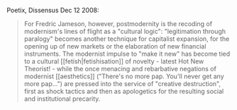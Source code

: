Poetix, Dissensus Dec 12 2008:

> For Fredric Jameson, however, postmodernity is the recoding of modernism's lines of flight as a "cultural logic": "legitimation through paralogy" becomes another technique for capitalist expansion, for the opening up of new markets or the elaboration of new financial instruments. The modernist impulse to "make it new" has become tied to a cultural [[fetish|fetishisation]] of novelty - latest Hot New Theorist! - while the once menacing and rebarbative negations of modernist [[aesthetics]] ("There's no more pap. You'll never get any more pap...") are pressed into the service of "creative destruction", first as shock tactics and then as apologetics for the resulting social and institutional precarity.
